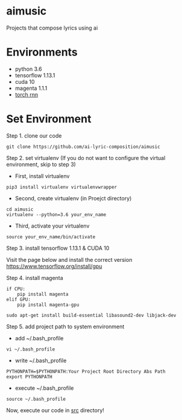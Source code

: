 # aimusic
Projects that compose lyrics using ai

# Environments
* python 3.6
* tensorflow 1.13.1
* cuda 10
* magenta 1.1.1
* [torch rnn](https://github.com/jcjohnson/torch-rnn)

# Set Environment
Step 1. clone our code

```
git clone https://github.com/ai-lyric-composition/aimusic
```

Step 2. set virtualenv (If you do not want to configure the virtual environment, skip to step 3)
* First, install virtualenv 

```
pip3 install virtualenv virtualenvwrapper
```

* Second, create virtualenv (in Proejct directory)

```
cd aimusic
virtualenv --python=3.6 your_env_name
```

* Third, activate your virtualenv

```
source your_env_name/bin/activate
```

Step 3. install tensorflow 1.13.1 & CUDA 10

Visit the page below and install the correct version
https://www.tensorflow.org/install/gpu

Step 4. install magenta
```
if CPU:
    pip install magenta 
elif GPU:
    pip install magenta-gpu
    
sudo apt-get install build-essential libasound2-dev libjack-dev
```
Step 5. add project path to system environment 

* add ~/.bash_profile
```
vi ~/.bash_profile
```
* write ~/.bash_profile
```
PYTHONPATH=$PYTHONPATH:Your Project Root Directory Abs Path
export PYTHONPATH
```
* execute ~/.bash_profile
```
source ~/.bash_profile
```
Now, execute our code in [src]( https://github.com/ai-lyric-composition/aimusic/tree/master/src) directory!